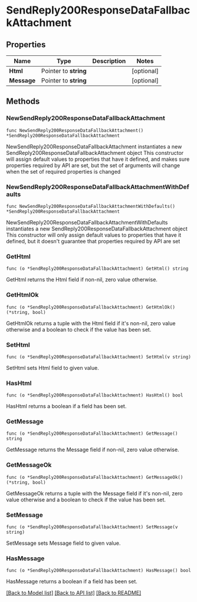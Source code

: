 # SendReply200ResponseDataFallbackAttachment

## Properties

Name | Type | Description | Notes
------------ | ------------- | ------------- | -------------
**Html** | Pointer to **string** |  | [optional] 
**Message** | Pointer to **string** |  | [optional] 

## Methods

### NewSendReply200ResponseDataFallbackAttachment

`func NewSendReply200ResponseDataFallbackAttachment() *SendReply200ResponseDataFallbackAttachment`

NewSendReply200ResponseDataFallbackAttachment instantiates a new SendReply200ResponseDataFallbackAttachment object
This constructor will assign default values to properties that have it defined,
and makes sure properties required by API are set, but the set of arguments
will change when the set of required properties is changed

### NewSendReply200ResponseDataFallbackAttachmentWithDefaults

`func NewSendReply200ResponseDataFallbackAttachmentWithDefaults() *SendReply200ResponseDataFallbackAttachment`

NewSendReply200ResponseDataFallbackAttachmentWithDefaults instantiates a new SendReply200ResponseDataFallbackAttachment object
This constructor will only assign default values to properties that have it defined,
but it doesn't guarantee that properties required by API are set

### GetHtml

`func (o *SendReply200ResponseDataFallbackAttachment) GetHtml() string`

GetHtml returns the Html field if non-nil, zero value otherwise.

### GetHtmlOk

`func (o *SendReply200ResponseDataFallbackAttachment) GetHtmlOk() (*string, bool)`

GetHtmlOk returns a tuple with the Html field if it's non-nil, zero value otherwise
and a boolean to check if the value has been set.

### SetHtml

`func (o *SendReply200ResponseDataFallbackAttachment) SetHtml(v string)`

SetHtml sets Html field to given value.

### HasHtml

`func (o *SendReply200ResponseDataFallbackAttachment) HasHtml() bool`

HasHtml returns a boolean if a field has been set.

### GetMessage

`func (o *SendReply200ResponseDataFallbackAttachment) GetMessage() string`

GetMessage returns the Message field if non-nil, zero value otherwise.

### GetMessageOk

`func (o *SendReply200ResponseDataFallbackAttachment) GetMessageOk() (*string, bool)`

GetMessageOk returns a tuple with the Message field if it's non-nil, zero value otherwise
and a boolean to check if the value has been set.

### SetMessage

`func (o *SendReply200ResponseDataFallbackAttachment) SetMessage(v string)`

SetMessage sets Message field to given value.

### HasMessage

`func (o *SendReply200ResponseDataFallbackAttachment) HasMessage() bool`

HasMessage returns a boolean if a field has been set.


[[Back to Model list]](../README.md#documentation-for-models) [[Back to API list]](../README.md#documentation-for-api-endpoints) [[Back to README]](../README.md)


